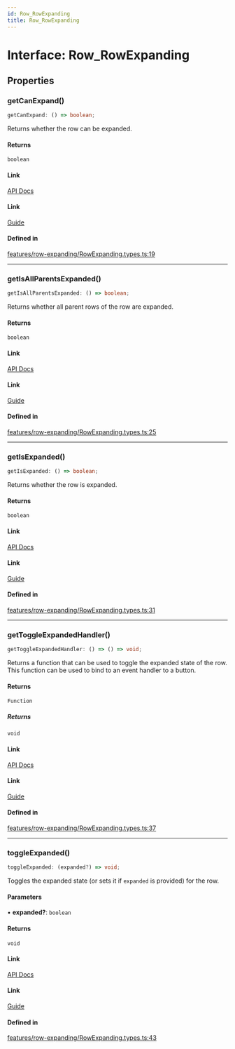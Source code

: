 ```yaml
---
id: Row_RowExpanding
title: Row_RowExpanding
---
```


# Interface: Row\_RowExpanding

## Properties

### getCanExpand()

```ts
getCanExpand: () => boolean;
```

Returns whether the row can be expanded.

#### Returns

`boolean`

#### Link

[API Docs](https://tanstack.com/table/v8/docs/api/features/expanding#getcanexpand)

#### Link

[Guide](https://tanstack.com/table/v8/docs/guide/expanding)

#### Defined in

[features/row-expanding/RowExpanding.types.ts:19](https://github.com/TanStack/table/blob/b1e6b79157b0debc7222660572b06c8b857f4605/packages/table-core/src/features/row-expanding/RowExpanding.types.ts#L19)

***

### getIsAllParentsExpanded()

```ts
getIsAllParentsExpanded: () => boolean;
```

Returns whether all parent rows of the row are expanded.

#### Returns

`boolean`

#### Link

[API Docs](https://tanstack.com/table/v8/docs/api/features/expanding#getisallparentsexpanded)

#### Link

[Guide](https://tanstack.com/table/v8/docs/guide/expanding)

#### Defined in

[features/row-expanding/RowExpanding.types.ts:25](https://github.com/TanStack/table/blob/b1e6b79157b0debc7222660572b06c8b857f4605/packages/table-core/src/features/row-expanding/RowExpanding.types.ts#L25)

***

### getIsExpanded()

```ts
getIsExpanded: () => boolean;
```

Returns whether the row is expanded.

#### Returns

`boolean`

#### Link

[API Docs](https://tanstack.com/table/v8/docs/api/features/expanding#getisexpanded)

#### Link

[Guide](https://tanstack.com/table/v8/docs/guide/expanding)

#### Defined in

[features/row-expanding/RowExpanding.types.ts:31](https://github.com/TanStack/table/blob/b1e6b79157b0debc7222660572b06c8b857f4605/packages/table-core/src/features/row-expanding/RowExpanding.types.ts#L31)

***

### getToggleExpandedHandler()

```ts
getToggleExpandedHandler: () => () => void;
```

Returns a function that can be used to toggle the expanded state of the row. This function can be used to bind to an event handler to a button.

#### Returns

`Function`

##### Returns

`void`

#### Link

[API Docs](https://tanstack.com/table/v8/docs/api/features/expanding#gettoggleexpandedhandler)

#### Link

[Guide](https://tanstack.com/table/v8/docs/guide/expanding)

#### Defined in

[features/row-expanding/RowExpanding.types.ts:37](https://github.com/TanStack/table/blob/b1e6b79157b0debc7222660572b06c8b857f4605/packages/table-core/src/features/row-expanding/RowExpanding.types.ts#L37)

***

### toggleExpanded()

```ts
toggleExpanded: (expanded?) => void;
```

Toggles the expanded state (or sets it if `expanded` is provided) for the row.

#### Parameters

• **expanded?**: `boolean`

#### Returns

`void`

#### Link

[API Docs](https://tanstack.com/table/v8/docs/api/features/expanding#toggleexpanded)

#### Link

[Guide](https://tanstack.com/table/v8/docs/guide/expanding)

#### Defined in

[features/row-expanding/RowExpanding.types.ts:43](https://github.com/TanStack/table/blob/b1e6b79157b0debc7222660572b06c8b857f4605/packages/table-core/src/features/row-expanding/RowExpanding.types.ts#L43)
